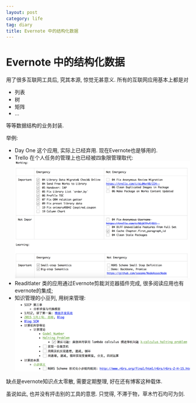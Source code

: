```yaml
---
layout: post
category: life
tag: diary
title: Evernote 中的结构化数据
---
```


# Evernote 中的结构化数据

用了很多互联网工具后, 究其本源, 惊觉无甚意义.
所有的互联网应用基本上都是对

* 列表
* 树
* 矩阵
* ...

等等数据结构的业务封装.

举例:

* Day One 这个应用, 实际上已经弃用. 现在Evernote也是够用的.
* Trello 在个人任务的管理上也已经被四象限管理取代:
![](/images/2015/evernote-4-quadrant.png)
* Readitlater 类的应用通过Evernote剪裁浏览器插件完成, 很多阅读应用也有evernote的集成;
* 知识管理的小豆列, 用树来管理:
![](/images/2015/evernote-tree.png)

缺点是evernote知识点太零散, 需要定期整理, 好在还有博客这种载体.

虽说如此, 也并没有抨击别的工具的意思.
只觉得, 不滞于物，草木竹石均可为剑.
